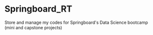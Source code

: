 # Springboard_RT
Store and manage my codes for Springboard's Data Science bootcamp (mini and capstone projects)
